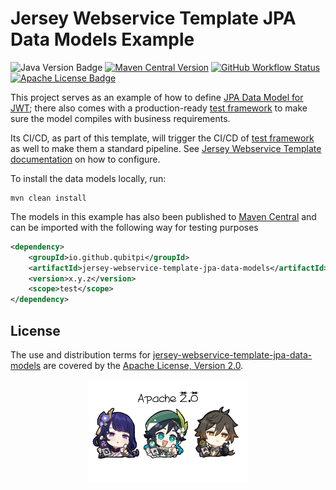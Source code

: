 Jersey Webservice Template JPA Data Models Example
==================================================

![Java Version Badge][Java Version Badge]
[![Maven Central Version][Maven Central Version Badge]][Maven Central Version URL]
[![GitHub Workflow Status][GitHub Workflow Status]][GitHub Workflow Status URL]
[![Apache License Badge]][Apache License, Version 2.0]

This project serves as an example of how to define [JPA Data Model for JWT]; there also comes with a
production-ready [test framework] to make sure the model compiles with business requirements.

Its CI/CD, as part of this template, will trigger the CI/CD of [test framework] as well to make them a standard
pipeline. See [Jersey Webservice Template documentation][JWT CI/CD chain] on how to configure.

To install the data models locally, run:

```console
mvn clean install
```

The models in this example has also been published to [Maven Central][Maven Central Version URL] and can be imported
with the following way for testing purposes

```xml
<dependency>
    <groupId>io.github.qubitpi</groupId>
    <artifactId>jersey-webservice-template-jpa-data-models</artifactId>
    <version>x.y.z</version>
    <scope>test</scope>
</dependency>
```

License
-------

The use and distribution terms for [jersey-webservice-template-jpa-data-models] are covered by the
[Apache License, Version 2.0].

<div align="center">
    <a href="https://opensource.org/licenses">
        <img align="center" width="50%" alt="License Illustration" src="https://github.com/QubitPi/QubitPi/blob/master/img/apache-2.png?raw=true">
    </a>
</div>

[Apache License Badge]: https://img.shields.io/badge/Apache%202.0-F25910.svg?style=for-the-badge&logo=Apache&logoColor=white
[Apache License, Version 2.0]: https://www.apache.org/licenses/LICENSE-2.0

[GitHub Workflow Status]: https://img.shields.io/github/actions/workflow/status/QubitPi/jersey-webservice-template-jpa-data-models/ci-cd.yml?branch=master&logo=github&style=for-the-badge
[GitHub Workflow Status URL]: https://github.com/QubitPi/jersey-webservice-template-jpa-data-models/actions/workflows/ci-cd.yml

[Java Version Badge]: https://img.shields.io/badge/Java-17-brightgreen?style=for-the-badge&logo=OpenJDK&logoColor=white
[jersey-webservice-template-jpa-data-models]: https://github.com/QubitPi/jersey-webservice-template-jpa-data-models
[JPA Data Model for JWT]: https://qubitpi.github.io/jersey-webservice-template/docs/crud/elide/data-model
[JWT CI/CD chain]: https://qubitpi.github.io/jersey-webservice-template/docs/crud/configuration#cicd-chain

[Maven Central Version Badge]: https://img.shields.io/maven-central/v/io.github.qubitpi/jersey-webservice-template-jpa-data-models?style=for-the-badge&logo=apachemaven&labelColor=1B1C30&color=4D9FEA
[Maven Central Version URL]: https://central.sonatype.com/artifact/io.github.qubitpi/jersey-webservice-template-jpa-data-models

[test framework]: https://github.com/QubitPi/jersey-webservice-template-jpa-data-models-acceptance-tests
